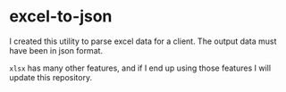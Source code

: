 # excel-to-json

I created this utility to parse excel data for a client.
The output data must have been in json format.

`xlsx` has many other features, and if I end up using those features
I will update this repository.